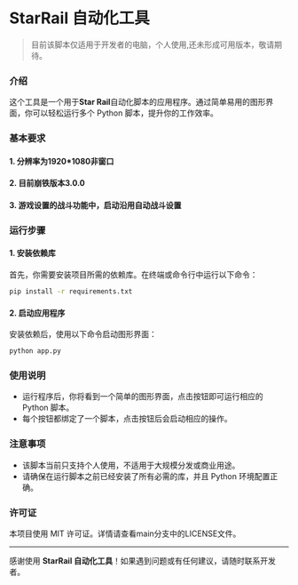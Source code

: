# StarRail 自动化工具

> 目前该脚本仅适用于开发者的电脑，个人使用,还未形成可用版本，敬请期待。

### 介绍
这个工具是一个用于**Star Rail**自动化脚本的应用程序。通过简单易用的图形界面，你可以轻松运行多个 Python 脚本，提升你的工作效率。

### 基本要求
#### 1. 分辨率为1920*1080非窗口
#### 2. 目前崩铁版本3.0.0
#### 3. 游戏设置的战斗功能中，启动沿用自动战斗设置
### 运行步骤

#### 1. 安装依赖库
首先，你需要安装项目所需的依赖库。在终端或命令行中运行以下命令：

```bash
pip install -r requirements.txt
```

#### 2. 启动应用程序
安装依赖后，使用以下命令启动图形界面：

```bash
python app.py
```

### 使用说明
- 运行程序后，你将看到一个简单的图形界面，点击按钮即可运行相应的 Python 脚本。
- 每个按钮都绑定了一个脚本，点击按钮后会启动相应的操作。

### 注意事项
- 该脚本当前只支持个人使用，不适用于大规模分发或商业用途。
- 请确保在运行脚本之前已经安装了所有必需的库，并且 Python 环境配置正确。

### 许可证
本项目使用 MIT 许可证。详情请查看main分支中的LICENSE文件。

---

感谢使用 **StarRail 自动化工具**！如果遇到问题或有任何建议，请随时联系开发者。
```
